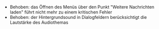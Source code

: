 - Behoben: das Öffnen des Menüs über den Punkt "Weitere Nachrichten laden" führt nicht mehr zu einem kritischen Fehler
- Behoben: der Hintergrundsound in Dialogfeldern berücksichtigt die Lautstärke des Audiothemas